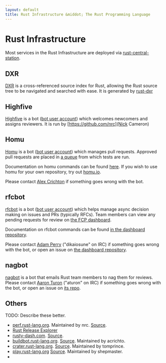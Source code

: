 ```yaml
---
layout: default
title: Rust Infrastructure &middot; The Rust Programming Language
---
```


# Rust Infrastructure

Most services in the Rust Infrastructure are deployed via [rust-central-station][].

## DXR

[DXR](https://dxr.mozilla.org/rust/source/) is a cross-referenced source index for Rust, allowing the Rust source tree to be navigated and searched with ease. It is generated by [rust-dxr](https://github.com/nrc/rust-dxr)

## Highfive

[Highfive](https://github.com/nrc/highfive) is a bot ([bot user account](https://github.com/rust-highfive)) which welcomes newcomers and assigns reviewers. It is run by [https://github.com/nrc](Nick Cameron)

## Homu

[Homu](http://github.com/barosl/homu/) is a bot ([bot user account](https://github.com/bors)) which manages pull requests. Approved pull requests are placed in [a queue](http://buildbot2.rust-lang.org/homu/queue/rust) from which tests are run.

Documentation on homu commands can be found [here](http://buildbot2.rust-lang.org/homu/). If you wish to use homu for your own repository, try out [homu.io](http://homu.io/).

Please contact [Alex Crichton](https://github.com/alexcrichton) if something goes wrong with the bot.

## rfcbot

[rfcbot](https://github.com/dikaiosune/rust-dashboard) is a bot ([bot user account](https://github.com/rfcbot)) which helps manage async decision making on issues and PRs (typically RFCs). Team members can view any pending requests for review on [the FCP dashboard](http://rusty-dash.com/fcp).

Documentation on rfcbot commands can be found [in the dashboard repository](https://github.com/dikaiosune/rust-dashboard/blob/master/RFCBOT.md).

Please contact [Adam Perry](https://github.com/dikaiosune) ("dikaiosune" on IRC) if something goes wrong with the bot, or open an issue on [the dashboard repository](https://github.com/dikaiosune/rust-dashboard/).

## nagbot

[nagbot](https://github.com/aturon/nag-rs) is a bot that emails Rust team members to nag them for reviews. Please contact [Aaron Turon](https://github.com/aturon) ("aturon" on IRC) if something goes wrong with the bot, or open an issue on [its repo](https://github.com/aturon/nag-rs).

## Others

TODO: Describe these better.

* [perf.rust-lang.org](http://perf.rust-lang.org/). Maintained by nrc. [Source](https://github.com/nrc/rustc-perf).
* [Rust Release Explorer](http://ashleygwilliams.github.io/rust-release-explorer/)
* [rusty-dash.com](http://rusty-dash.com/). [Source](https://github.com/dikaiosune/rust-dashboard).
* [buildbot.rust-lang.org](http://buildbot.rust-lang.org/). [Source](https://github.com/rust-lang/rust-buildbot). Maintained by acrichto.
* [crater.rust-lang.org](https://crater.rust-lang.org/). [Source](https://github.com/rust-lang-nursery/crater). Maintained by tomprince.
* [play.rust-lang.org](http://play.rust-lang.org/) [Source](https://github.com/integer32llc/rust-playground). Maintained by shepmaster.
* [rust-central-station]: https://github.com/alexcrichton/rust-central-station
